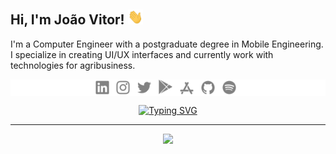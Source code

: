 

## Hi, I'm João Vitor!  <img src="https://raw.githubusercontent.com/parth-27/parth-27/master/Hi.gif" height="24" width="24">

I'm a Computer Engineer with a postgraduate degree in Mobile Engineering.  
I specialize in creating UI/UX interfaces and currently work with technologies for agribusiness.  

<p align="center" style="background-color:white;">
 <a href="https://www.linkedin.com/in/joaovvrodrigues"><img alt="Joao Vitor's Linkedin" width="22px" src="https://raw.githubusercontent.com/joaovvrodrigues/joaovvrodrigues/main/assets/linkedin.png" /></a>&nbsp;&nbsp;
 <a href="https://instagram.com/japadocontra"><img alt="Joao Vitor's Instagram" width="22px" src="https://raw.githubusercontent.com/joaovvrodrigues/joaovvrodrigues/main/assets/instagram.png" /></a>&nbsp;&nbsp;
<a href="https://twitter.com/japadocontra"><img alt="Joao Vitor's Twitter" width="22px" src="https://raw.githubusercontent.com/joaovvrodrigues/joaovvrodrigues/main/assets/twitter.png" /></a>&nbsp;&nbsp;
 <a href="https://play.google.com/store/apps/developer?id=e-Comp+Solu%C3%A7%C3%B5es"><img alt="Mata Larica" width="22px" src="https://raw.githubusercontent.com/joaovvrodrigues/joaovvrodrigues/main/assets/googleplay.png" /></a>&nbsp;&nbsp;
 <a href="https://apps.apple.com/br/developer/joo-vitor-veloso-rodrigues/id1518882353"><img alt="Mata Larica" width="22px" src="https://raw.githubusercontent.com/joaovvrodrigues/joaovvrodrigues/main/assets/appstore.png" /></a>&nbsp;&nbsp;
<a href="https://github.com/joaovvrodrigues"><img alt="Joao Vitor's Github" width="22px" src="https://raw.githubusercontent.com/joaovvrodrigues/joaovvrodrigues/main/assets/github.png" /></a>&nbsp;&nbsp;
<a href="https://open.spotify.com/user/12153883088"><img alt="Joao Vitor's Spotify" width="22px" src="https://raw.githubusercontent.com/joaovvrodrigues/joaovvrodrigues/main/assets/spotify.png" /></a>&nbsp;&nbsp;

 <p align="center" >
 <a href="https://git.io/typing-svg"><img src="https://readme-typing-svg.demolab.com?font=Fira+sans&size=26&duration=2000&pause=300&color=2B718C&center=true&vCenter=true&width=460&lines=Flutter%20developer;UI/UX%20Expert" alt="Typing SVG" /></a>
</p>

---

<p align="center">
   <a href="https://skillicons.dev">
     <img src="https://skillicons.dev/icons?i=flutter,dart,firebase,gcp,figma,ps,git,regex,androidstudio,vscode" />
   </a>
 </p>
